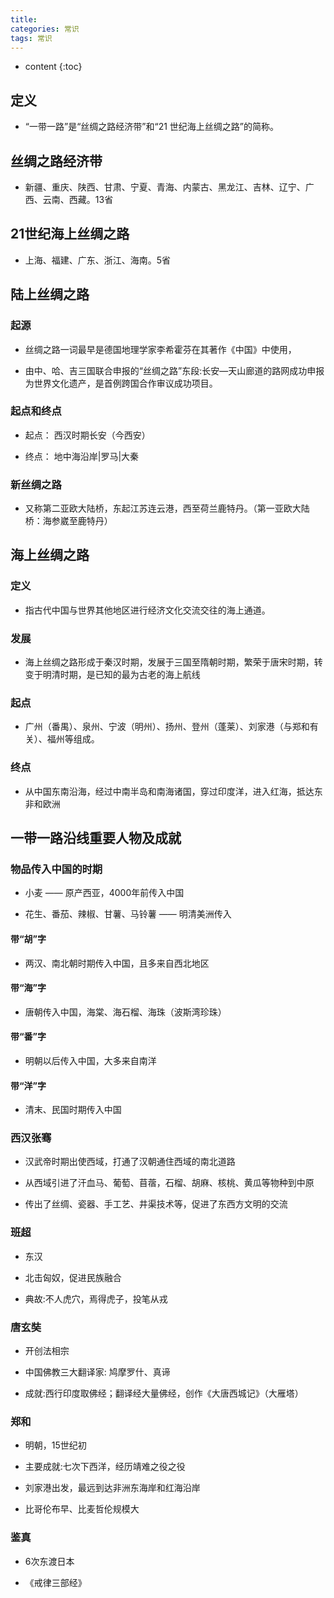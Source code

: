 ```yaml
---
title: 
categories: 常识
tags: 常识
---
```


* content
{:toc}







## 定义

- “一带一路”是“丝绸之路经济带”和“21 世纪海上丝绸之路”的简称。

## 丝绸之路经济带

- 新疆、重庆、陕西、甘肃、宁夏、青海、内蒙古、黑龙江、吉林、辽宁、广西、云南、西藏。13省

## 21世纪海上丝绸之路

- 上海、福建、广东、浙江、海南。5省


## 陆上丝绸之路

### 起源

- 丝绸之路一词最早是德国地理学家李希霍芬在其著作《中国》中使用，

- 由中、哈、吉三国联合申报的“丝绸之路”东段:长安—天山廊道的路网成功申报为世界文化遗产，是首例跨国合作审议成功项目。

### 起点和终点

- 起点： 西汉时期长安（今西安）

- 终点： 地中海沿岸|罗马|大秦

### 新丝绸之路

- 又称第二亚欧大陆桥，东起江苏连云港，西至荷兰鹿特丹。（第一亚欧大陆桥：海参崴至鹿特丹）


## 海上丝绸之路

### 定义

- 指古代中国与世界其他地区进行经济文化交流交往的海上通道。

### 发展

- 海上丝绸之路形成于秦汉时期，发展于三国至隋朝时期，繁荣于唐宋时期，转变于明清时期，是已知的最为古老的海上航线

### 起点

- 广州（番禺）、泉州、宁波（明州）、扬州、登州（蓬莱）、刘家港（与郑和有关）、福州等组成。

### 终点

- 从中国东南沿海，经过中南半岛和南海诸国，穿过印度洋，进入红海，抵达东非和欧洲


## 一带一路沿线重要人物及成就

### 物品传入中国的时期

- 小麦 —— 原产西亚，4000年前传入中国

- 花生、番茄、辣椒、甘薯、马铃薯 —— 明清美洲传入

#### 带“胡”字

- 两汉、南北朝时期传入中国，且多来自西北地区

#### 带“海”字

- 唐朝传入中国，海棠、海石榴、海珠（波斯湾珍珠）

#### 带“番”字

- 明朝以后传入中国，大多来自南洋

#### 带“洋”字

- 清末、民国时期传入中国

### 西汉张骞

- 汉武帝时期出使西域，打通了汉朝通住西域的南北道路

- 从西域引进了汗血马、葡萄、苜蓿，石榴、胡麻、核桃、黄瓜等物种到中原

- 传出了丝绸、瓷器、手工艺、井渠技术等，促进了东西方文明的交流

### 班超

- 东汉

- 北击匈奴，促进民族融合

- 典故:不人虎穴，焉得虎子，投笔从戎

### 唐玄奘

- 开创法相宗

- 中国佛教三大翻译家: 鸠摩罗什、真谛

- 成就:西行印度取佛经；翻译经大量佛经，创作《大唐西城记》（大雁塔）

### 郑和

- 明朝，15世纪初

- 主要成就:七次下西洋，经历靖难之役之役

- 刘家港出发，最远到达非洲东海岸和红海沿岸

- 比哥伦布早、比麦哲伦规模大

### 鉴真

- 6次东渡日本

- 《戒律三部经》





